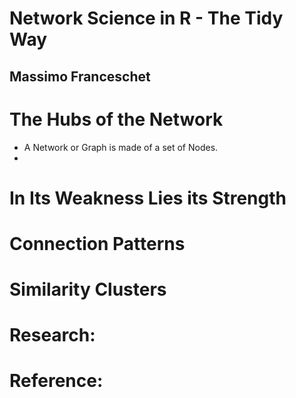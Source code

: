 # Network Science in R - The Tidy Way
## Massimo Franceschet

# The Hubs of the Network
- A Network or Graph is made of a set of Nodes.
- 


# In Its Weakness Lies its Strength

# Connection Patterns

# Similarity Clusters

# Research:

# Reference:

